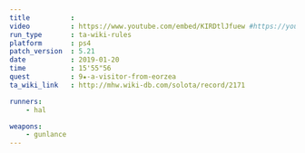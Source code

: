 ```yaml
---
title          :
video          : https://www.youtube.com/embed/KIRDtlJfuew #https://youtu.be/KIRDtlJfuew
run_type       : ta-wiki-rules
platform       : ps4
patch_version  : 5.21
date           : 2019-01-20
time           : 15'55"56
quest          : 9★-a-visitor-from-eorzea
ta_wiki_link   : http://mhw.wiki-db.com/solota/record/2171

runners:
    - hal

weapons:
    - gunlance
---
```

